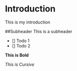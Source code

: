 # Introduction
This is my introduction
 
##Subheader
This is a subheader

- [] Todo 1 
- [] Todo 2

**This is Bold**

*This is Cursive*

